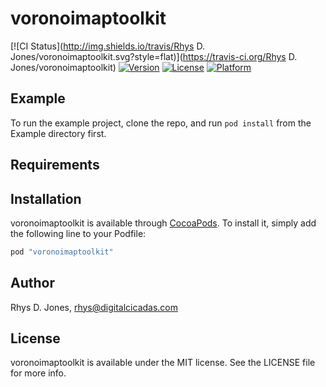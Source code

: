 # voronoimaptoolkit

[![CI Status](http://img.shields.io/travis/Rhys D. Jones/voronoimaptoolkit.svg?style=flat)](https://travis-ci.org/Rhys D. Jones/voronoimaptoolkit)
[![Version](https://img.shields.io/cocoapods/v/voronoimaptoolkit.svg?style=flat)](http://cocoapods.org/pods/voronoimaptoolkit)
[![License](https://img.shields.io/cocoapods/l/voronoimaptoolkit.svg?style=flat)](http://cocoapods.org/pods/voronoimaptoolkit)
[![Platform](https://img.shields.io/cocoapods/p/voronoimaptoolkit.svg?style=flat)](http://cocoapods.org/pods/voronoimaptoolkit)

## Example

To run the example project, clone the repo, and run `pod install` from the Example directory first.

## Requirements

## Installation

voronoimaptoolkit is available through [CocoaPods](http://cocoapods.org). To install
it, simply add the following line to your Podfile:

```ruby
pod "voronoimaptoolkit"
```

## Author

Rhys D. Jones, rhys@digitalcicadas.com

## License

voronoimaptoolkit is available under the MIT license. See the LICENSE file for more info.
